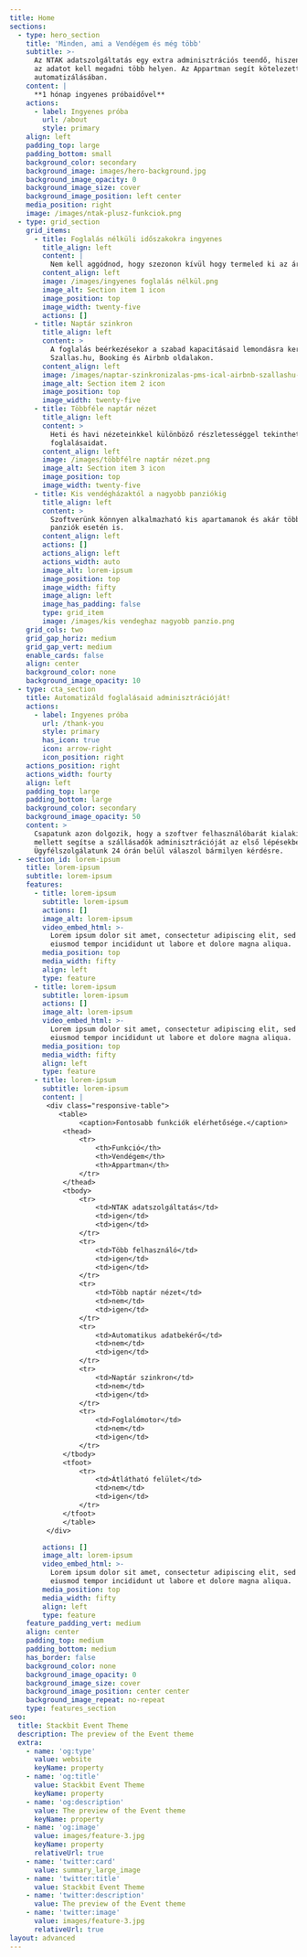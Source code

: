 ```yaml
---
title: Home
sections:
  - type: hero_section
    title: 'Minden, ami a Vendégem és még több'
    subtitle: >-
      Az NTAK adatszolgáltatás egy extra adminisztrációs teendő, hiszen ugyanazt
      az adatot kell megadni több helyen. Az Appartman segít kötelezettségeid
      automatizálásában.
    content: |
      **1 hónap ingyenes próbaidővel**
    actions:
      - label: Ingyenes próba
        url: /about
        style: primary
    align: left
    padding_top: large
    padding_bottom: small
    background_color: secondary
    background_image: images/hero-background.jpg
    background_image_opacity: 0
    background_image_size: cover
    background_image_position: left center
    media_position: right
    image: /images/ntak-plusz-funkciok.png
  - type: grid_section
    grid_items:
      - title: Foglalás nélküli időszakokra ingyenes
        title_align: left
        content: |
          Nem kell aggódnod, hogy szezonon kívül hogy termeled ki az árat.
        content_align: left
        image: /images/ingyenes foglalás nélkül.png
        image_alt: Section item 1 icon
        image_position: top
        image_width: twenty-five
        actions: []
      - title: Naptár szinkron
        title_align: left
        content: >
          A foglalás beérkezésekor a szabad kapacitásaid lemondásra kerülnek a
          Szallas.hu, Booking és Airbnb oldalakon.
        content_align: left
        image: /images/naptar-szinkronizalas-pms-ical-airbnb-szallashu-booking.png
        image_alt: Section item 2 icon
        image_position: top
        image_width: twenty-five
      - title: Többféle naptár nézet
        title_align: left
        content: >
          Heti és havi nézeteinkkel különböző részletességgel tekintheted át a
          foglalásaidat.
        content_align: left
        image: /images/többfélre naptár nézet.png
        image_alt: Section item 3 icon
        image_position: top
        image_width: twenty-five
      - title: Kis vendégházaktól a nagyobb panziókig
        title_align: left
        content: >
          Szoftverünk könnyen alkalmazható kis apartamanok és akár több épületes
          panziók esetén is.
        content_align: left
        actions: []
        actions_align: left
        actions_width: auto
        image_alt: lorem-ipsum
        image_position: top
        image_width: fifty
        image_align: left
        image_has_padding: false
        type: grid_item
        image: /images/kis vendeghaz nagyobb panzio.png
    grid_cols: two
    grid_gap_horiz: medium
    grid_gap_vert: medium
    enable_cards: false
    align: center
    background_color: none
    background_image_opacity: 10
  - type: cta_section
    title: Automatizáld foglalásaid adminisztrációját!
    actions:
      - label: Ingyenes próba
        url: /thank-you
        style: primary
        has_icon: true
        icon: arrow-right
        icon_position: right
    actions_position: right
    actions_width: fourty
    align: left
    padding_top: large
    padding_bottom: large
    background_color: secondary
    background_image_opacity: 50
    content: >
      Csapatunk azon dolgozik, hogy a szoftver felhasználóbarát kialakítása
      mellett segítse a szállásadók adminisztrációját az első lépésekben is.
      Ügyfélszolgálatunk 24 órán belül válaszol bármilyen kérdésre.
  - section_id: lorem-ipsum
    title: lorem-ipsum
    subtitle: lorem-ipsum
    features:
      - title: lorem-ipsum
        subtitle: lorem-ipsum
        actions: []
        image_alt: lorem-ipsum
        video_embed_html: >-
          Lorem ipsum dolor sit amet, consectetur adipiscing elit, sed do
          eiusmod tempor incididunt ut labore et dolore magna aliqua.
        media_position: top
        media_width: fifty
        align: left
        type: feature
      - title: lorem-ipsum
        subtitle: lorem-ipsum
        actions: []
        image_alt: lorem-ipsum
        video_embed_html: >-
          Lorem ipsum dolor sit amet, consectetur adipiscing elit, sed do
          eiusmod tempor incididunt ut labore et dolore magna aliqua.
        media_position: top
        media_width: fifty
        align: left
        type: feature
      - title: lorem-ipsum
        subtitle: lorem-ipsum
        content: |
         <div class="responsive-table">
            <table>
                 <caption>Fontosabb funkciók elérhetősége.</caption>
             <thead>
                 <tr>
                     <th>Funkció</th>
                     <th>Vendégem</th>
                     <th>Appartman</th>
                 </tr>
             </thead>
             <tbody>
                 <tr>
                     <td>NTAK adatszolgáltatás</td>
                     <td>igen</td>
                     <td>igen</td>
                 </tr>
                 <tr>
                     <td>Több felhasználó</td>
                     <td>igen</td>
                     <td>igen</td>
                 </tr>
                 <tr>
                     <td>Több naptár nézet</td>
                     <td>nem</td>
                     <td>igen</td>
                 </tr>
                 <tr>
                     <td>Automatikus adatbekérő</td>
                     <td>nem</td>
                     <td>igen</td>
                 </tr>
                 <tr>
                     <td>Naptár szinkron</td>
                     <td>nem</td>
                     <td>igen</td>
                 </tr>
                 <tr>
                     <td>Foglalómotor</td>
                     <td>nem</td>
                     <td>igen</td>
                 </tr>
             </tbody>
             <tfoot>
                 <tr>
                     <td>Átlátható felület</td>
                     <td>nem</td>
                     <td>igen</td>
                 </tr>
             </tfoot>
             </table>
         </div>

        actions: []
        image_alt: lorem-ipsum
        video_embed_html: >-
          Lorem ipsum dolor sit amet, consectetur adipiscing elit, sed do
          eiusmod tempor incididunt ut labore et dolore magna aliqua.
        media_position: top
        media_width: fifty
        align: left
        type: feature
    feature_padding_vert: medium
    align: center
    padding_top: medium
    padding_bottom: medium
    has_border: false
    background_color: none
    background_image_opacity: 0
    background_image_size: cover
    background_image_position: center center
    background_image_repeat: no-repeat
    type: features_section
seo:
  title: Stackbit Event Theme
  description: The preview of the Event theme
  extra:
    - name: 'og:type'
      value: website
      keyName: property
    - name: 'og:title'
      value: Stackbit Event Theme
      keyName: property
    - name: 'og:description'
      value: The preview of the Event theme
      keyName: property
    - name: 'og:image'
      value: images/feature-3.jpg
      keyName: property
      relativeUrl: true
    - name: 'twitter:card'
      value: summary_large_image
    - name: 'twitter:title'
      value: Stackbit Event Theme
    - name: 'twitter:description'
      value: The preview of the Event theme
    - name: 'twitter:image'
      value: images/feature-3.jpg
      relativeUrl: true
layout: advanced
---
```

